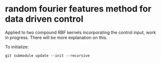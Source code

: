 # random fourier features method for data driven control

Applied to two compound RBF kernels incorporating the control input, work in progress. There will be more explanation on this. 
 
To initialize:
```
git submodule update --init --recursive
```
